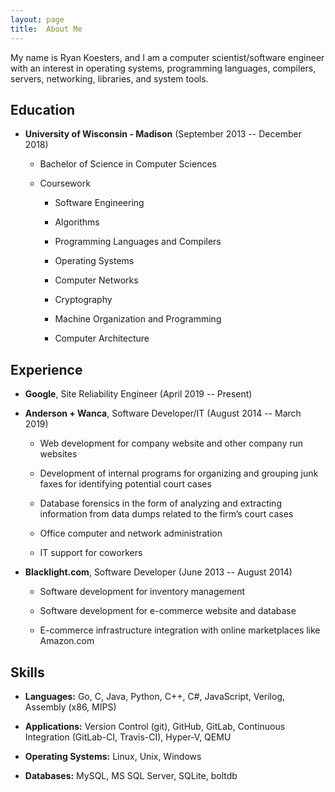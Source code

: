 ```yaml
---
layout: page
title:  About Me
---
```


My name is Ryan Koesters, and I am a computer scientist/software engineer with
an interest in operating systems, programming languages, compilers, servers,
networking, libraries, and system tools.

Education
---------

- **University of Wisconsin - Madison** (September 2013 -- December 2018)

  - Bachelor of Science in Computer Sciences

  - Coursework

    - Software Engineering

    - Algorithms

    - Programming Languages and Compilers

    - Operating Systems

    - Computer Networks

    - Cryptography

    - Machine Organization and Programming

    - Computer Architecture

Experience
----------

- **Google**, Site Reliability Engineer (April 2019 -- Present)

- **Anderson + Wanca**, Software Developer/IT (August 2014 -- March 2019)

  - Web development for company website and other company run websites

  - Development of internal programs for organizing and grouping junk faxes for
    identifying potential court cases

  - Database forensics in the form of analyzing and extracting information from
    data dumps related to the firm’s court cases

  - Office computer and network administration

  - IT support for coworkers

- **Blacklight.com**, Software Developer (June 2013 -- August 2014)

  - Software development for inventory management

  - Software development for e-commerce website and database

  - E-commerce infrastructure integration with online marketplaces like
    Amazon.com

Skills
------

- **Languages:** Go, C, Java, Python, C++, C#, JavaScript, Verilog, Assembly
  (x86, MIPS)

- **Applications:** Version Control (git), GitHub, GitLab, Continuous
  Integration (GitLab-CI, Travis-CI), Hyper-V, QEMU

- **Operating Systems:** Linux, Unix, Windows

- **Databases:** MySQL, MS SQL Server, SQLite, boltdb
